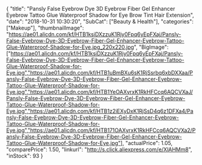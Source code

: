 {
	"title": "Pansly False Eyebrow Dye 3D Eyebrow Fiber Gel Enhancer Eyebrow Tattoo Glue Waterproof Shadow for Eye Brow Tint Hair Extension",
	"date": "2018-10-31 10:30:20",
	"SubCat": ["Beauty & Health"],
	"categories": ["Makeup"],
	"thumbnailImage": "https://ae01.alicdn.com/kf/HTB1ksiDXzzuK1Rjy0Fpq6yEpFXaj/Pansly-False-Eyebrow-Dye-3D-Eyebrow-Fiber-Gel-Enhancer-Eyebrow-Tattoo-Glue-Waterproof-Shadow-for-Eye.jpg_220x220.jpg",
	"BigImage": ["https://ae01.alicdn.com/kf/HTB1ksiDXzzuK1Rjy0Fpq6yEpFXaj/Pansly-False-Eyebrow-Dye-3D-Eyebrow-Fiber-Gel-Enhancer-Eyebrow-Tattoo-Glue-Waterproof-Shadow-for-Eye.jpg","https://ae01.alicdn.com/kf/HTB1uBmBXu6sK1RjSsrbq6xbDXXaa/Pansly-False-Eyebrow-Dye-3D-Eyebrow-Fiber-Gel-Enhancer-Eyebrow-Tattoo-Glue-Waterproof-Shadow-for-Eye.jpg","https://ae01.alicdn.com/kf/HTB1YeOAXyrxK1RkHFCcq6AQCVXaJ/Pansly-False-Eyebrow-Dye-3D-Eyebrow-Fiber-Gel-Enhancer-Eyebrow-Tattoo-Glue-Waterproof-Shadow-for-Eye.jpg","https://ae01.alicdn.com/kf/HTB1z2iEXyDxK1RjSsD4q6z1DFXa4/Pansly-False-Eyebrow-Dye-3D-Eyebrow-Fiber-Gel-Enhancer-Eyebrow-Tattoo-Glue-Waterproof-Shadow-for-Eye.jpg","https://ae01.alicdn.com/kf/HTB171OAXyrxK1RkHFCcq6AQCVXa2/Pansly-False-Eyebrow-Dye-3D-Eyebrow-Fiber-Gel-Enhancer-Eyebrow-Tattoo-Glue-Waterproof-Shadow-for-Eye.jpg"],
	"actualPrice": 1.05,
	"comparePrice": 1.50,
	"linkurl": "http://s.click.aliexpress.com/e/XlAHMm8",
	"inStock": 93
}
